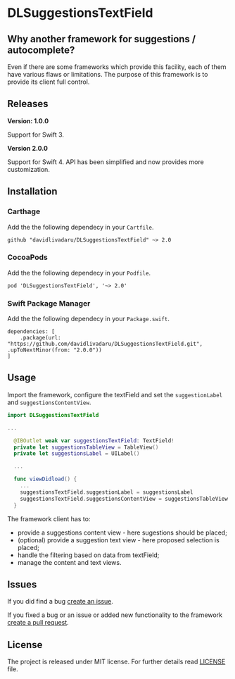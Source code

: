 # DLSuggestionsTextField


## Why another framework for suggestions / autocomplete?

Even if there are some frameworks which provide this facility, each of them have various flaws or limitations. The purpose of this framework is to provide its client full control.

## Releases

**Version: 1.0.0**

Support for Swift 3.

**Version 2.0.0**

Support for Swift 4.
API has been simplified and now provides more customization.

## Installation

### Carthage

Add the the following dependecy in your `Cartfile`.

```
github "davidlivadaru/DLSuggestionsTextField" ~> 2.0
```

### CocoaPods

Add the the following dependecy in your `Podfile`.

```
pod 'DLSuggestionsTextField', '~> 2.0'
```

### Swift Package Manager

Add the the following dependecy in your `Package.swift`.

```
dependencies: [
    .package(url: "https://github.com/davidlivadaru/DLSuggestionsTextField.git", .upToNextMinor(from: "2.0.0"))
]
```

## Usage

Import the framework, configure the textField and set the `suggestionLabel` and `suggestionsContentView`.

```Swift
import DLSuggestionsTextField

...

  @IBOutlet weak var suggestionsTextField: TextField!
  private let suggestionsTableView = TableView()
  private let suggestionsLabel = UILabel()

  ...

  func viewDidload() {
    ...
    suggestionsTextField.suggestionLabel = suggestionsLabel
    suggestionsTextField.suggestionsContentView = suggestionsTableView
  }
```

The framework client has to:

* provide a suggestions content view - here sugestions should be placed;
* (optional) provide a suggestion text view - here proposed selection is placed;
* handle the filtering based on data from textField;
* manage the content and text views.

## Issues

If you did find a bug [create an issue](https://github.com/davidlivadaru/DLSuggestionsTextField/issues/new).

If you fixed a bug or an issue or added new functionality to the framework [create a pull request](https://github.com/davidlivadaru/DLSuggestionsTextField/compare).

## License

The project is released under MIT license. For further details read [LICENSE](LICENSE) file.